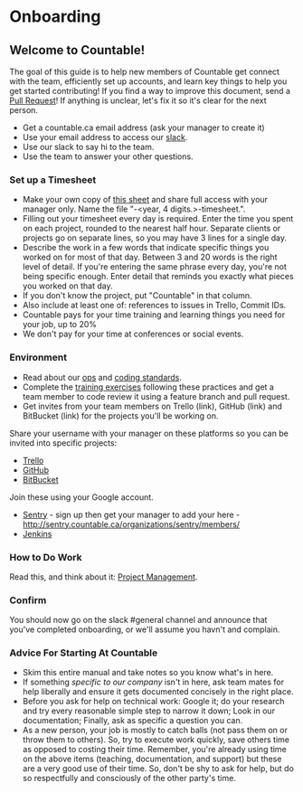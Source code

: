 
# Onboarding

## Welcome to Countable!

The goal of this guide is to help new members of Countable get connect with the team, efficiently set up accounts, and learn key things to help you get started contributing! If you find a way to improve this document, send a [Pull Request](https://github.com/countable-web/open-source-corporation/pull/new/master)! If anything is unclear, let's fix it so it's clear for the next person.

  * Get a countable.ca email address (ask your manager to create it)
  * Use your email address to access our [slack](http://countable-web.slack.com).
  * Use our slack to say hi to the team.
  * Use the team to answer your other questions.

### Set up a Timesheet

  * Make your own copy of [this sheet](https://drive.google.com/open?id=1kPxAPNnCAWGFag1zHUttEtScNnVE3gQRjt0wQEFbpwI) and share full access with your manager only. Name the file "<your name>-<year, 4 digits.>-timesheet.".
  * Filling out your timesheet every day is required. Enter the time you spent on each project, rounded to the nearest half hour. Separate clients or projects go on separate lines, so you may have 3 lines for a single day.
  * Describe the work in a few words that indicate specific things you worked on for most of that day. Between 3 and 20 words is the right level of detail. If you're entering the same phrase every day, you're not being specific enough. Enter detail that reminds you exactly what pieces you worked on that day.
  * If you don't know the project, put "Countable" in that column.
  * Also include at least one of: references to issues in Trello, Commit IDs.
  * Countable pays for your time training and learning things you need for your job, up to 20%
  * We don't pay for your time at conferences or social events.

### Environment
  
  * Read about our [ops](../engineering/OPERATIONS.md) and [coding standards](../engineering/CODING_STANDARDS.md).
  * Complete the [training exercises](../engineering/TRAINING.md) following these practices and get a team member to code review it using a feature branch and pull request.
  * Get invites from your team members on Trello (link), GitHub (link) and BitBucket (link) for the projects you'll be working on.

Share your username with your manager on these platforms so you can be invited into specific projects:
  * [Trello](https://trello.com/b/gycu4ydQ/opportunity-road-map)
  * [GitHub](https://github.com/countable-web)
  * [BitBucket](https://bitbucket.org/countable-web)

Join these using your Google account.
  * [Sentry](http://sentry.countable.ca) - sign up then get your manager to add your here - http://sentry.countable.ca/organizations/sentry/members/
  * [Jenkins](http://jenkins.countable.ca)

### How to Do Work

Read this, and think about it: [Project Management](./PROJECT_MANAGEMENT.md).

### Confirm

You should now go on the slack #general channel and announce that you've completed onboarding, or we'll assume you havn't and complain.

### Advice For Starting At Countable
  * Skim this entire manual and take notes so you know what's in here.
  * If something *specific to our company* isn't in here, ask team mates for help liberally and ensure it gets documented concisely in the right place.
  * Before you ask for help on technical work: Google it; do your research and try every reasonable simple step to narrow it down; Look in our documentation; Finally, ask as specific a question you can.
  * As a new person, your job is mostly to catch balls (not pass them on or throw them to others). So, try to execute work quickly, save others time as opposed to costing their time. Remember, you're already using time on the above items (teaching, documentation, and support) but these are a very good use of their time. So, don't be shy to ask for help, but do so respectfully and consciously of the other party's time.

